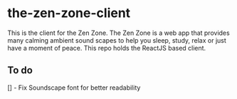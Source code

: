 # the-zen-zone-client
This is the client for the Zen Zone. The Zen Zone is a web app that provides many calming ambient sound scapes to help you sleep, study, relax or just have a moment of peace. This repo holds the ReactJS based client.

## To do
[] - Fix Soundscape font for better readability 
